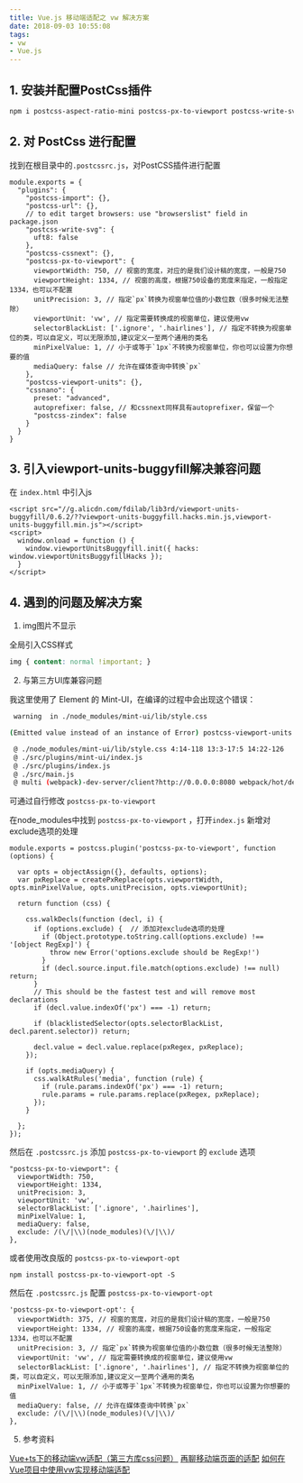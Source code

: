 ```yaml
---
title: Vue.js 移动端适配之 vw 解决方案
date: 2018-09-03 10:55:08
tags: 
- vw
- Vue.js
---
```


## 1. 安装并配置PostCss插件

```bash
npm i postcss-aspect-ratio-mini postcss-px-to-viewport postcss-write-svg postcss-cssnext postcss-viewport-units cssnano --S
```

<!-- more -->

## 2. 对 PostCss 进行配置

找到在根目录中的`.postcssrc.js`，对PostCSS插件进行配置

```
module.exports = {
  "plugins": {
    "postcss-import": {},
    "postcss-url": {},
    // to edit target browsers: use "browserslist" field in package.json
    "postcss-write-svg": {
      uft8: false
    },
    "postcss-cssnext": {},
    "postcss-px-to-viewport": {
      viewportWidth: 750, // 视窗的宽度，对应的是我们设计稿的宽度，一般是750
      viewportHeight: 1334, // 视窗的高度，根据750设备的宽度来指定，一般指定1334，也可以不配置
      unitPrecision: 3, // 指定`px`转换为视窗单位值的小数位数（很多时候无法整除）
      viewportUnit: 'vw', // 指定需要转换成的视窗单位，建议使用vw
      selectorBlackList: ['.ignore', '.hairlines'], // 指定不转换为视窗单位的类，可以自定义，可以无限添加,建议定义一至两个通用的类名
      minPixelValue: 1, // 小于或等于`1px`不转换为视窗单位，你也可以设置为你想要的值
      mediaQuery: false // 允许在媒体查询中转换`px`
    },
    "postcss-viewport-units": {},
    "cssnano": {
      preset: "advanced",
      autoprefixer: false, // 和cssnext同样具有autoprefixer，保留一个
      "postcss-zindex": false
    }
  }
}
```

## 3. 引入viewport-units-buggyfill解决兼容问题

在 `index.html` 中引入js

```
<script src="//g.alicdn.com/fdilab/lib3rd/viewport-units-buggyfill/0.6.2/??viewport-units-buggyfill.hacks.min.js,viewport-units-buggyfill.min.js"></script>
<script>
  window.onload = function () { 
    window.viewportUnitsBuggyfill.init({ hacks: window.viewportUnitsBuggyfillHacks });
  }
</script>
```

## 4. 遇到的问题及解决方案

1. img图片不显示

全局引入CSS样式

```css
img { content: normal !important; }
```

2. 与第三方UI库兼容问题

我这里使用了 Element 的 Mint-UI，在编译的过程中会出现这个错误：

```bash
 warning  in ./node_modules/mint-ui/lib/style.css

(Emitted value instead of an instance of Error) postcss-viewport-units: /Users/Wyj/Workspace/imglive/wx/node_modules/mint-ui/lib/style.css:267:1: '.mint-cell-allow-right::after' already has a 'content' property, give up to overwrite it.

 @ ./node_modules/mint-ui/lib/style.css 4:14-118 13:3-17:5 14:22-126
 @ ./src/plugins/mint-ui/index.js
 @ ./src/plugins/index.js
 @ ./src/main.js
 @ multi (webpack)-dev-server/client?http://0.0.0.0:8080 webpack/hot/dev-server ./src/main.js
```

可通过自行修改 `postcss-px-to-viewport`

在node_modules中找到 `postcss-px-to-viewport` ，打开`index.js`
新增对exclude选项的处理

```
module.exports = postcss.plugin('postcss-px-to-viewport', function (options) {

  var opts = objectAssign({}, defaults, options);
  var pxReplace = createPxReplace(opts.viewportWidth, opts.minPixelValue, opts.unitPrecision, opts.viewportUnit);

  return function (css) {

    css.walkDecls(function (decl, i) {
      if (options.exclude) {  // 添加对exclude选项的处理
        if (Object.prototype.toString.call(options.exclude) !== '[object RegExp]') {
          throw new Error('options.exclude should be RegExp!')
        }
        if (decl.source.input.file.match(options.exclude) !== null) return;
      }
      // This should be the fastest test and will remove most declarations
      if (decl.value.indexOf('px') === -1) return;

      if (blacklistedSelector(opts.selectorBlackList, decl.parent.selector)) return;

      decl.value = decl.value.replace(pxRegex, pxReplace);
    });

    if (opts.mediaQuery) {
      css.walkAtRules('media', function (rule) {
        if (rule.params.indexOf('px') === -1) return;
        rule.params = rule.params.replace(pxRegex, pxReplace);
      });
    }

  };
});
```
然后在 `.postcssrc.js` 添加 `postcss-px-to-viewport` 的 `exclude` 选项

```
"postcss-px-to-viewport": {
  viewportWidth: 750,
  viewportHeight: 1334,
  unitPrecision: 3,
  viewportUnit: 'vw',
  selectorBlackList: ['.ignore', '.hairlines'],
  minPixelValue: 1,
  mediaQuery: false,
  exclude: /(\/|\\)(node_modules)(\/|\\)/
},
```

或者使用改良版的  `postcss-px-to-viewport-opt`

```
npm install postcss-px-to-viewport-opt -S
```

然后在 `.postcssrc.js` 配置 `postcss-px-to-viewport-opt` 

```
'postcss-px-to-viewport-opt': {
  viewportWidth: 375, // 视窗的宽度，对应的是我们设计稿的宽度，一般是750
  viewportHeight: 1334, // 视窗的高度，根据750设备的宽度来指定，一般指定1334，也可以不配置
  unitPrecision: 3, // 指定`px`转换为视窗单位值的小数位数（很多时候无法整除）
  viewportUnit: 'vw', // 指定需要转换成的视窗单位，建议使用vw
  selectorBlackList: ['.ignore', '.hairlines'], // 指定不转换为视窗单位的类，可以自定义，可以无限添加,建议定义一至两个通用的类名
  minPixelValue: 1, // 小于或等于`1px`不转换为视窗单位，你也可以设置为你想要的值
  mediaQuery: false, // 允许在媒体查询中转换`px`
  exclude: /(\/|\\)(node_modules)(\/|\\)/
},
```


5. 参考资料

[Vue+ts下的移动端vw适配（第三方库css问题）](https://zhuanlan.zhihu.com/p/36913200)
[再聊移动端页面的适配](https://www.w3cplus.com/css/vw-for-layout.html)
[如何在Vue项目中使用vw实现移动端适配](https://www.w3cplus.com/mobile/vw-layout-in-vue.html)
